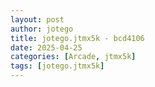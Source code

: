 ```yaml
---
layout: post
author: jotego
title: jotego.jtmx5k - bcd4106
date: 2025-04-25
categories: [Arcade, jtmx5k]
tags: [jotego.jtmx5k]
---
```


